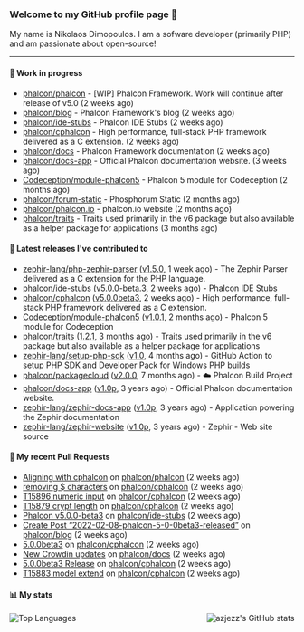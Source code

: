 ### Welcome to my GitHub profile page 👋

My name is Nikolaos Dimopoulos. I am a sofware developer (primarily PHP) and am passionate about open-source!

---

#### :wrench: Work in progress

- [phalcon/phalcon](https://github.com/phalcon/phalcon) - [WIP] Phalcon Framework. Work will continue after release of v5.0 (2 weeks ago)
- [phalcon/blog](https://github.com/phalcon/blog) - Phalcon Framework&#39;s blog (2 weeks ago)
- [phalcon/ide-stubs](https://github.com/phalcon/ide-stubs) - Phalcon IDE Stubs (2 weeks ago)
- [phalcon/cphalcon](https://github.com/phalcon/cphalcon) - High performance, full-stack PHP framework delivered as a C extension. (2 weeks ago)
- [phalcon/docs](https://github.com/phalcon/docs) - Phalcon Framework documentation (2 weeks ago)
- [phalcon/docs-app](https://github.com/phalcon/docs-app) - Official Phalcon documentation website. (3 weeks ago)
- [Codeception/module-phalcon5](https://github.com/Codeception/module-phalcon5) - Phalcon 5 module for Codeception (2 months ago)
- [phalcon/forum-static](https://github.com/phalcon/forum-static) - Phosphorum Static (2 months ago)
- [phalcon/phalcon.io](https://github.com/phalcon/phalcon.io) - phalcon.io website (2 months ago)
- [phalcon/traits](https://github.com/phalcon/traits) - Traits used primarily in the v6 package but also available as a helper package for applications (3 months ago)

#### :pushpin: Latest releases I've contributed to

- [zephir-lang/php-zephir-parser](https://github.com/zephir-lang/php-zephir-parser) ([v1.5.0](https://github.com/zephir-lang/php-zephir-parser/releases/tag/v1.5.0), 1 week ago) - The Zephir Parser delivered as a C extension for the PHP language.
- [phalcon/ide-stubs](https://github.com/phalcon/ide-stubs) ([v5.0.0-beta.3](https://github.com/phalcon/ide-stubs/releases/tag/v5.0.0-beta.3), 2 weeks ago) - Phalcon IDE Stubs
- [phalcon/cphalcon](https://github.com/phalcon/cphalcon) ([v5.0.0beta3](https://github.com/phalcon/cphalcon/releases/tag/v5.0.0beta3), 2 weeks ago) - High performance, full-stack PHP framework delivered as a C extension.
- [Codeception/module-phalcon5](https://github.com/Codeception/module-phalcon5) ([v1.0.1](https://github.com/Codeception/module-phalcon5/releases/tag/v1.0.1), 2 months ago) - Phalcon 5 module for Codeception
- [phalcon/traits](https://github.com/phalcon/traits) ([1.2.1](https://github.com/phalcon/traits/releases/tag/1.2.1), 3 months ago) - Traits used primarily in the v6 package but also available as a helper package for applications
- [zephir-lang/setup-php-sdk](https://github.com/zephir-lang/setup-php-sdk) ([v1.0](https://github.com/zephir-lang/setup-php-sdk/releases/tag/v1.0), 4 months ago) - GitHub Action to setup PHP SDK and Developer Pack for Windows PHP builds
- [phalcon/packagecloud](https://github.com/phalcon/packagecloud) ([v2.0.0](https://github.com/phalcon/packagecloud/releases/tag/v2.0.0), 7 months ago) - :cloud: Phalcon Build Project
- [phalcon/docs-app](https://github.com/phalcon/docs-app) ([v1.0p](https://github.com/phalcon/docs-app/releases/tag/v1.0p), 3 years ago) - Official Phalcon documentation website.
- [zephir-lang/zephir-docs-app](https://github.com/zephir-lang/zephir-docs-app) ([v1.0p](https://github.com/zephir-lang/zephir-docs-app/releases/tag/v1.0p), 3 years ago) - Application powering the Zephir documentation
- [zephir-lang/zephir-website](https://github.com/zephir-lang/zephir-website) ([v1.0p](https://github.com/zephir-lang/zephir-website/releases/tag/v1.0p), 3 years ago) - Zephir - Web site source

#### 🔨 My recent Pull Requests

- [Aligning with cphalcon](https://github.com/phalcon/phalcon/pull/237) on [phalcon/phalcon](https://github.com/phalcon/phalcon) (2 weeks ago)
- [removing $ characters](https://github.com/phalcon/cphalcon/pull/15905) on [phalcon/cphalcon](https://github.com/phalcon/cphalcon) (2 weeks ago)
- [T15896 numeric input](https://github.com/phalcon/cphalcon/pull/15899) on [phalcon/cphalcon](https://github.com/phalcon/cphalcon) (2 weeks ago)
- [T15879 crypt length](https://github.com/phalcon/cphalcon/pull/15895) on [phalcon/cphalcon](https://github.com/phalcon/cphalcon) (2 weeks ago)
- [Phalcon v5.0.0-beta3](https://github.com/phalcon/ide-stubs/pull/74) on [phalcon/ide-stubs](https://github.com/phalcon/ide-stubs) (2 weeks ago)
- [Create Post “2022-02-08-phalcon-5-0-0beta3-released”](https://github.com/phalcon/blog/pull/491) on [phalcon/blog](https://github.com/phalcon/blog) (2 weeks ago)
- [5.0.0beta3](https://github.com/phalcon/cphalcon/pull/15892) on [phalcon/cphalcon](https://github.com/phalcon/cphalcon) (2 weeks ago)
- [New Crowdin updates](https://github.com/phalcon/docs/pull/3045) on [phalcon/docs](https://github.com/phalcon/docs) (2 weeks ago)
- [5.0.0beta3 Release](https://github.com/phalcon/cphalcon/pull/15891) on [phalcon/cphalcon](https://github.com/phalcon/cphalcon) (2 weeks ago)
- [T15883 model extend](https://github.com/phalcon/cphalcon/pull/15890) on [phalcon/cphalcon](https://github.com/phalcon/cphalcon) (2 weeks ago)


#### 📊 My stats

<img align="right" alt="azjezz's GitHub stats" src="https://github-readme-stats.vercel.app/api?username=niden&count_private=1&show_icons=true&" />

![Top Languages](https://github-readme-stats.vercel.app/api/top-langs/?username=niden)
